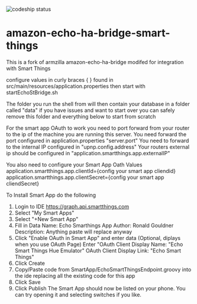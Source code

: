 ![codeship status](https://codeship.com/projects/998e16f0-ca03-0132-6689-76c03995407a/status?branch=master)


# amazon-echo-ha-bridge-smart-things
This is a fork of armzilla amazon-echo-ha-bridge modifed for integration with Smart Things

configure values in curly braces { } found in src/main/resources/application.properties
then start with 
startEchoStBridge.sh

The folder you run the shell from will then contain your database in a folder called "data" if you have issues and want to start over you can safely remove this folder and everything below to start from scratch

For the smart app OAuth to work you need to port forward from your router to the ip of the machine you are running this server.
You need forward the port configured in application.properties  "server.port"
You need to forward to the internal IP configured in "upnp.config.address"
Your routers external ip should be configured in "application.smartthings.app.externalIP"

You also need to configure your Smart App Oath Values
application.smartthings.app.clientId={config your smart app cliendid}
application.smartthings.app.clientSecret={config your smart app cliendSecret}

To Install Smart App do the following
1) Login to IDE https://graph.api.smartthings.com
2) Select "My Smart Apps"
3) Select "+New Smart App"
4) Fill in Data
    Name: Echo Smarthings App
    Author: Ronald Gouldner
    Description: Anything paste will replace anyway
5) Click "Enable OAuth in Smart App" and enter data (Optional, diplays when you use OAuth Page)
   Enter "OAuth Client Display Name: "Echo Smart Things Hue Emulator"
   OAuth Client Display Link: "Echo Smart Things"
6) Click Create
7) Copy/Paste code from SmartApp/EchoSmartThingsEndpoint.groovy into the ide replacing all the existing code for this app
8) Click Save
9) Click Publish
The Smart App should now be listed on your phone.  You can try opening it and selecting switches if you like.

